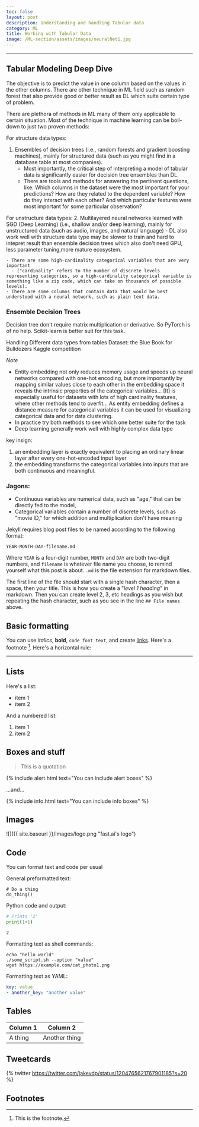 ```yaml
---
toc: false
layout: post
description: Understanding and handling Tabular data
category: ML
title: Working with Tabular Data
image: /ML-section/assets/images/neuralNet1.jpg
---
```

<!-- ![]({{page.image | relative_url}}) -->
---



## Tabular Modeling Deep Dive


The objective is to predict the value in one column based on the values in the other columns.
There are other technique in ML field such as random forest that also provide good or better result as DL which suite certain type of problem. 

There are plethora of methods in ML many of them only applicable to certain situation. Most of the technique in machine learning can be boil-down to just two proven methods:

For structure data types:
1. Ensembles of decision trees (i.e., random forests and gradient boosting machines), mainly for structured data (such as you might find in a database table at most companies). 
    - Most importantly, the critical step of interpreting a model of tabular data is significantly easier for decision tree ensembles than DL.
    - There are tools and methods for answering the pertinent questions, like: Which columns in the dataset were the most important for your predictions? How are they related to the dependent variable? How do they interact with each other? And which particular features were most important for some particular observation?

For unstructure data types:
2. Multilayered neural networks learned with SGD (Deep Learning) (i.e., shallow and/or deep learning), mainly for unstructured data (such as audio, images, and natural language) 
    - DL also work well with structure data type may be slower to train and hard to intepret result than ensemble decision trees which also don't need GPU, less parameter tuning,more mature ecosystem.
    
    - There are some high-cardinality categorical variables that are very important 
      - ("cardinality" refers to the number of discrete levels representing categories, so a high-cardinality categorical variable is something like a zip code, which can take on thousands of possible levels).
    - There are some columns that contain data that would be best understood with a neural network, such as plain text data.

### Ensemble Decision Trees
Decision tree don't require matrix multiplication or derivative. So PyTorch is of no help. Scikit-learn is better suit for this task.







Handling Different data types from tables
Dataset:
the Blue Book for Bulldozers Kaggle competition
















*Note*

- Entity embedding not only reduces memory usage and speeds up neural networks compared with one-hot encoding, but more importantly by mapping similar values close to each other in the embedding space it reveals the intrinsic properties of the categorical variables... [It] is especially useful for datasets with lots of high cardinality features, where other methods tend to overfit... As entity embedding defines a distance measure for categorical variables it can be used for visualizing categorical data and for data clustering.
- In practice try both methods to see which one better suite for the task
- Deep learning generally work well with highly complex data type






key insign:
1. an embedding layer is exactly equivalent to placing an ordinary linear layer after every one-hot-encoded input layer
2. the embedding transforms the categorical variables into inputs that are both continuous and meaningful.


### Jagons:
- Continuous variables are numerical data, such as "age," that can be directly fed to the model, 
- Categorical variables contain a number of discrete levels, such as "movie ID," for which addition and multiplication don't have meaning

Jekyll requires blog post files to be named according to the following format:

`YEAR-MONTH-DAY-filename.md`

Where `YEAR` is a four-digit number, `MONTH` and `DAY` are both two-digit numbers, and `filename` is whatever file name you choose, to remind yourself what this post is about. `.md` is the file extension for markdown files.

The first line of the file should start with a single hash character, then a space, then your title. This is how you create a "*level 1 heading*" in markdown. Then you can create level 2, 3, etc headings as you wish but repeating the hash character, such as you see in the line `## File names` above.

## Basic formatting

You can use *italics*, **bold**, `code font text`, and create [links](https://www.markdownguide.org/cheat-sheet/). Here's a footnote [^1]. Here's a horizontal rule:

---

## Lists

Here's a list:

- item 1
- item 2

And a numbered list:

1. item 1
1. item 2

## Boxes and stuff

> This is a quotation

{% include alert.html text="You can include alert boxes" %}

...and...

{% include info.html text="You can include info boxes" %}

## Images

![]({{ site.baseurl }}/images/logo.png "fast.ai's logo")

## Code

You can format text and code per usual 

General preformatted text:

    # Do a thing
    do_thing()

Python code and output:

```python
# Prints '2'
print(1+1)
```

    2

Formatting text as shell commands:

```shell
echo "hello world"
./some_script.sh --option "value"
wget https://example.com/cat_photo1.png
```

Formatting text as YAML:

```yaml
key: value
- another_key: "another value"
```

## Tables

| Column 1 | Column 2 |
|-|-|
| A thing | Another thing |

## Tweetcards

{% twitter https://twitter.com/jakevdp/status/1204765621767901185?s=20 %}

## Footnotes


[^1]: This is the footnote.
